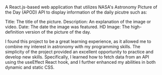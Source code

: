 A React.js-based web application that utilizes NASA's Astronomy Picture of the Day (APOD) API to display information of the daily picutre such as:

  Title: The title of the picture.
  Description: An explanation of the image or video.
  Date: The date the image was featured.
  HD Image: The high-definition version of the picture of the day.

I found this project to be a great learning experience, as it allowed me to combine my interest in astronomy with my programming skills. The simplicity of the project provided an excellent opportunity to practice and develop new skills. Specifically, I learned how to fetch data from an API using the useEffect React hook, and I further enhanced my abilities in both dynamic and static CSS. 
